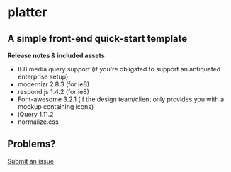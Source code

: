 # platter

## A simple front-end quick-start template

**Release notes & included assets**
* IE8 media query support (if you're obligated to support an antiquated enterprise setup)
* modernizr 2.8.3 (for ie8)
* respond.js 1.4.2 (for ie8)
* Font-awesome 3.2.1 (if the design team/client only provides you with a mockup containing icons)
* jQuery 1.11.2
* normalize.css

## Problems?
[Submit an issue](https://github.com/freqn/platter/issues)
